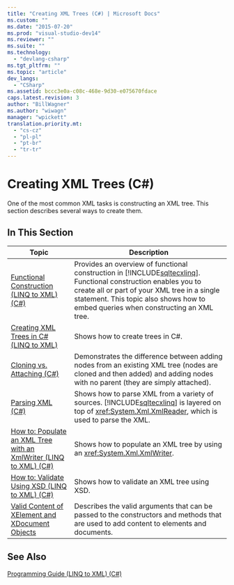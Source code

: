 ```yaml
---
title: "Creating XML Trees (C#) | Microsoft Docs"
ms.custom: ""
ms.date: "2015-07-20"
ms.prod: "visual-studio-dev14"
ms.reviewer: ""
ms.suite: ""
ms.technology: 
  - "devlang-csharp"
ms.tgt_pltfrm: ""
ms.topic: "article"
dev_langs: 
  - "CSharp"
ms.assetid: bccc3e0a-c08c-468e-9d30-e075670fdace
caps.latest.revision: 3
author: "BillWagner"
ms.author: "wiwagn"
manager: "wpickett"
translation.priority.mt: 
  - "cs-cz"
  - "pl-pl"
  - "pt-br"
  - "tr-tr"
---
```

# Creating XML Trees (C#)
One of the most common XML tasks is constructing an XML tree. This section describes several ways to create them.  
  
## In This Section  
  
|Topic|Description|  
|-----------|-----------------|  
|[Functional Construction (LINQ to XML) (C#)](../../../../csharp/programming-guide/concepts/linq/functional-construction-linq-to-xml.md)|Provides an overview of functional construction in [!INCLUDE[sqltecxlinq](../../../../csharp/programming-guide/concepts/linq/includes/sqltecxlinq_md.md)]. Functional construction enables you to create all or part of your XML tree in a single statement. This topic also shows how to embed queries when constructing an XML tree.|  
|[Creating XML Trees in C# (LINQ to XML)](../../../../csharp/programming-guide/concepts/linq/creating-xml-trees-linq-to-xml-2.md)|Shows how to create trees in C#.|  
|[Cloning vs. Attaching (C#)](../../../../csharp/programming-guide/concepts/linq/cloning-vs-attaching.md)|Demonstrates the difference between adding nodes from an existing XML tree (nodes are cloned and then added) and adding nodes with no parent (they are simply attached).|  
|[Parsing XML (C#)](../../../../csharp/programming-guide/concepts/linq/parsing-xml.md)|Shows how to parse XML from a variety of sources. [!INCLUDE[sqltecxlinq](../../../../csharp/programming-guide/concepts/linq/includes/sqltecxlinq_md.md)] is layered on top of <xref:System.Xml.XmlReader>, which is used to parse the XML.|  
|[How to: Populate an XML Tree with an XmlWriter (LINQ to XML) (C#)](../../../../csharp/programming-guide/concepts/linq/how-to-populate-an-xml-tree-with-an-xmlwriter-linq-to-xml.md)|Shows how to populate an XML tree by using an <xref:System.Xml.XmlWriter>.|  
|[How to: Validate Using XSD (LINQ to XML) (C#)](../../../../csharp/programming-guide/concepts/linq/how-to-validate-using-xsd-linq-to-xml.md)|Shows how to validate an XML tree using XSD.|  
|[Valid Content of XElement and XDocument Objects](../../../../csharp/programming-guide/concepts/linq/valid-content-of-xelement-and-xdocument-objects3.md)|Describes the valid arguments that can be passed to the constructors and methods that are used to add content to elements and documents.|  
  
## See Also  
 [Programming Guide (LINQ to XML) (C#)](../../../../csharp/programming-guide/concepts/linq/programming-guide-linq-to-xml.md)